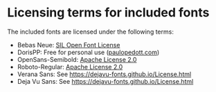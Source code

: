 # Licensing terms for included fonts

The included fonts are licensed under the following terms:

* Bebas Neue: [SIL Open Font License](https://scripts.sil.org/cms/scripts/page.php?site_id=nrsi&id=OFL)
* DorisPP: Free for personal use ([paulopedott.com](paulopedott.com))
* OpenSans-Semibold: [Apache License 2.0](https://en.wikipedia.org/wiki/Apache_License_2.0)
* Roboto-Regular: [Apache License 2.0](https://en.wikipedia.org/wiki/Apache_License_2.0)
* Verana Sans: See https://dejavu-fonts.github.io/License.html
* Deja Vu Sans: See https://dejavu-fonts.github.io/License.html